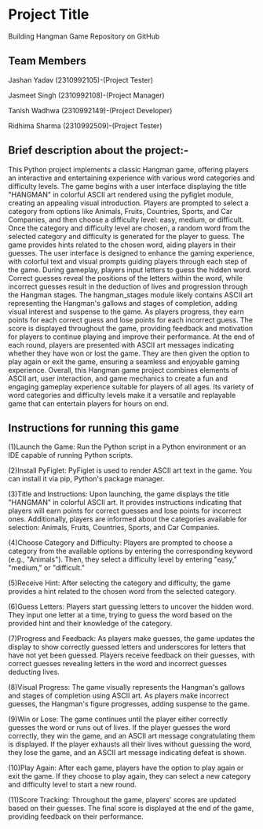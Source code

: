 # Project Title

Building Hangman Game Repository on GitHub


##  Team Members

Jashan Yadav (2310992105)-(Project Tester)

Jasmeet Singh (2310992108)-(Project Manager)

Tanish Wadhwa (2310992149)-(Project Developer)

Ridhima Sharma (2310992509)-(Project Tester)

## Brief description about the project:-
This Python project implements a classic Hangman game, offering players an interactive and entertaining experience with various word categories and difficulty levels. The game begins with a user interface displaying the title "HANGMAN" in colorful ASCII art rendered using the pyfiglet module, creating an appealing visual introduction. Players are prompted to select a category from options like Animals, Fruits, Countries, Sports, and Car Companies, and then choose a difficulty level: easy, medium, or difficult. Once the category and difficulty level are chosen, a random word from the selected category and difficulty is generated for the player to guess. The game provides hints related to the chosen word, aiding players in their guesses. The user interface is designed to enhance the gaming experience, with colorful text and visual prompts guiding players through each step of the game. During gameplay, players input letters to guess the hidden word. Correct guesses reveal the positions of the letters within the word, while incorrect guesses result in the deduction of lives and progression through the Hangman stages. The hangman_stages module likely contains ASCII art representing the Hangman's gallows and stages of completion, adding visual interest and suspense to the game. As players progress, they earn points for each correct guess and lose points for each incorrect guess. The score is displayed throughout the game, providing feedback and motivation for players to continue playing and improve their performance. At the end of each round, players are presented with ASCII art messages indicating whether they have won or lost the game. They are then given the option to play again or exit the game, ensuring a seamless and enjoyable gaming experience. Overall, this Hangman game project combines elements of ASCII art, user interaction, and game mechanics to create a fun and engaging gameplay experience suitable for players of all ages. Its variety of word categories and difficulty levels make it a versatile and replayable game that can entertain players for hours on end.
## Instructions for running this game
(1)Launch the Game: Run the Python script in a Python environment or an IDE capable of running Python scripts.

(2)Install PyFiglet: PyFiglet is used to render ASCII art text in the game. You can install it via pip, Python's package manager.

(3)Title and Instructions: Upon launching, the game displays the title "HANGMAN" in colorful ASCII art. It provides instructions indicating that players will earn points for correct guesses and lose points for incorrect ones. Additionally, players are informed about the categories available for selection: Animals, Fruits, Countries, Sports, and Car Companies.

(4)Choose Category and Difficulty: Players are prompted to choose a category from the available options by entering the corresponding keyword (e.g., "Animals"). Then, they select a difficulty level by entering "easy," "medium," or "difficult."

(5)Receive Hint: After selecting the category and difficulty, the game provides a hint related to the chosen word from the selected category.

(6)Guess Letters: Players start guessing letters to uncover the hidden word. They input one letter at a time, trying to guess the word based on the provided hint and their knowledge of the category.

(7)Progress and Feedback: As players make guesses, the game updates the display to show correctly guessed letters and underscores for letters that have not yet been guessed. Players receive feedback on their guesses, with correct guesses revealing letters in the word and incorrect guesses deducting lives.

(8)Visual Progress: The game visually represents the Hangman's gallows and stages of completion using ASCII art. As players make incorrect guesses, the Hangman's figure progresses, adding suspense to the game.

(9)Win or Lose: The game continues until the player either correctly guesses the word or runs out of lives. If the player guesses the word correctly, they win the game, and an ASCII art message congratulating them is displayed. If the player exhausts all their lives without guessing the word, they lose the game, and an ASCII art message indicating defeat is shown.

(10)Play Again: After each game, players have the option to play again or exit the game. If they choose to play again, they can select a new category and difficulty level to start a new round.

(11)Score Tracking: Throughout the game, players' scores are updated based on their guesses. The final score is displayed at the end of the game, providing feedback on their performance.

